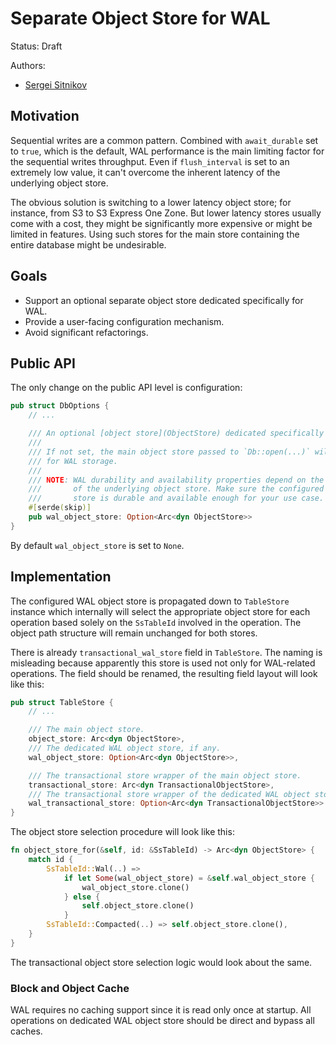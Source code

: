 # Separate Object Store for WAL

Status: Draft

Authors:

* [Sergei Sitnikov](https://github.com/taburet)

## Motivation

Sequential writes are a common pattern. Combined with `await_durable` set to
`true`, which is the default, WAL performance is the main limiting factor for
the sequential writes throughput. Even if `flush_interval` is set to an extremely
low value, it can't overcome the inherent latency of the underlying object store.

The obvious solution is switching to a lower latency object store; for instance,
from S3 to S3 Express One Zone. But lower latency stores usually come with a cost,
they might be significantly more expensive or might be limited in features. Using
such stores for the main store containing the entire database might be undesirable.

## Goals

- Support an optional separate object store dedicated specifically for WAL.
- Provide a user-facing configuration mechanism.
- Avoid significant refactorings.

## Public API

The only change on the public API level is configuration:

```rust
pub struct DbOptions {
    // ...

    /// An optional [object store](ObjectStore) dedicated specifically for WAL.
    ///
    /// If not set, the main object store passed to `Db::open(...)` will be used
    /// for WAL storage.
    ///
    /// NOTE: WAL durability and availability properties depend on the properties
    ///       of the underlying object store. Make sure the configured object
    ///       store is durable and available enough for your use case.
    #[serde(skip)]
    pub wal_object_store: Option<Arc<dyn ObjectStore>>
}
```

By default `wal_object_store` is set to `None`.

## Implementation

The configured WAL object store is propagated down to `TableStore` instance
which internally will select the appropriate object store for each operation
based solely on the `SsTableId` involved in the operation. The object path
structure will remain unchanged for both stores.

There is already `transactional_wal_store` field in `TableStore`. The naming
is misleading because apparently this store is used not only for WAL-related
operations. The field should be renamed, the resulting field layout will look
like this:

```rust
pub struct TableStore {
    // ...

    /// The main object store.
    object_store: Arc<dyn ObjectStore>,
    /// The dedicated WAL object store, if any.
    wal_object_store: Option<Arc<dyn ObjectStore>>,

    /// The transactional store wrapper of the main object store.
    transactional_store: Arc<dyn TransactionalObjectStore>,
    /// The transactional store wrapper of the dedicated WAL object store, if any.
    wal_transactional_store: Option<Arc<dyn TransactionalObjectStore>>
}
```

The object store selection procedure will look like this:

```rust
fn object_store_for(&self, id: &SsTableId) -> Arc<dyn ObjectStore> {
    match id {
        SsTableId::Wal(..) =>
            if let Some(wal_object_store) = &self.wal_object_store {
                wal_object_store.clone()
            } else {
                self.object_store.clone()
            }
        SsTableId::Compacted(..) => self.object_store.clone(),
    }
}
```

The transactional object store selection logic would look about the same.

### Block and Object Cache

WAL requires no caching support since it is read only once at startup. All
operations on dedicated WAL object store should be direct and bypass all caches.
